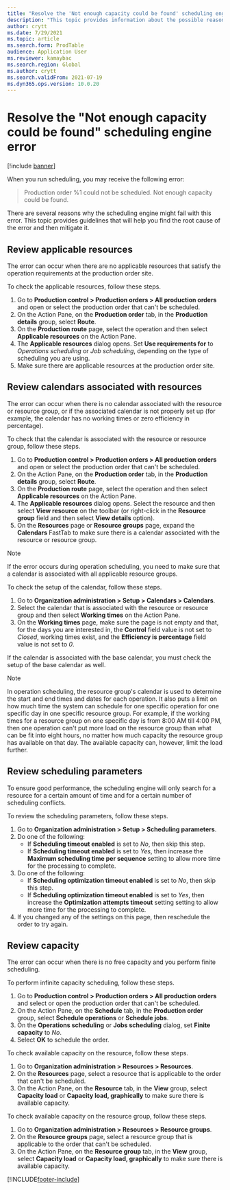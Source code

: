 ```yaml
---
title: "Resolve the 'Not enough capacity could be found' scheduling engine error"
description: "This topic provides information about the possible reasons for the 'Production order %1 could not be scheduled. Not enough capacity could be found' scheduling engine error and options on how to resolve it."
author: crytt
ms.date: 7/29/2021
ms.topic: article
ms.search.form: ProdTable
audience: Application User
ms.reviewer: kamaybac
ms.search.region: Global
ms.author: crytt
ms.search.validFrom: 2021-07-19
ms.dyn365.ops.version: 10.0.20
---
```


# Resolve the "Not enough capacity could be found" scheduling engine error

[!include [banner](../includes/banner.md)]

When you run scheduling, you may receive the following error:

> Production order %1 could not be scheduled. Not enough capacity could be found.

There are several reasons why the scheduling engine might fail with this error. This topic provides guidelines that will help you find the root cause of the error and then mitigate it.

## Review applicable resources

The error can occur when there are no applicable resources that satisfy the operation requirements at the production order site.

To check the applicable resources, follow these steps.

1. Go to **Production control > Production orders > All production orders** and open or select the production order that can't be scheduled.
1. On the Action Pane, on the **Production order** tab, in the **Production details** group, select **Route**.
1. On the **Production route** page, select the operation and then select **Applicable resources** on the Action Pane.
1. The **Applicable resources** dialog opens. Set **Use requirements for** to *Operations scheduling* or *Job scheduling*, depending on the type of scheduling you are using.
1. Make sure there are applicable resources at the production order site.

## Review calendars associated with resources

The error can occur when there is no calendar associated with the resource or resource group, or if the associated calendar is not properly set up (for example, the calendar has no working times or zero efficiency in percentage).

To check that the calendar is associated with the resource or resource group, follow these steps.

1. Go to **Production control > Production orders > All production orders** and open or select the production order that can't be scheduled.
1. On the Action Pane, on the **Production order** tab, in the **Production details** group, select **Route**.
1. On the **Production route** page, select the operation and then select **Applicable resources** on the Action Pane.
1. The **Applicable resources** dialog opens. Select the resource and then select **View resource** on the toolbar (or right-click in the **Resource group** field and then select **View details** option).
1. On the **Resources** page or **Resource groups** page, expand the **Calendars** FastTab to make sure there is a calendar associated with the resource or resource group.

> [!NOTE]
> If the error occurs during operation scheduling, you need to make sure that a calendar is associated with all applicable resource groups.

To check the setup of the calendar, follow these steps.

1. Go to **Organization administration > Setup > Calendars > Calendars**.
1. Select the calendar that is associated with the resource or resource group and then select **Working times** on the Action Pane.
1. On the **Working times** page, make sure the page is not empty and that, for the days you are interested in, the **Control** field value is not set to *Closed*, working times exist, and the **Efficiency is percentage** field value is not set to *0*.

If the calendar is associated with the base calendar, you must check the setup of the base calendar as well.

> [!NOTE]
> In operation scheduling, the resource group's calendar is used to determine the start and end times and dates for each operation. It also puts a limit on how much time the system can schedule for one specific operation for one specific day in one specific resource group. For example, if the working times for a resource group on one specific day is from 8:00 AM till 4:00 PM, then one operation can't put more load on the resource group than what can be fit into eight hours, no matter how much capacity the resource group has available on that day. The available capacity can, however, limit the load further.

## Review scheduling parameters

To ensure good performance, the scheduling engine will only search for a resource for a certain amount of time and for a certain number of scheduling conflicts.

To review the scheduling parameters, follow these steps.

1. Go to **Organization administration > Setup > Scheduling parameters**.
1. Do one of the following:
    - If **Scheduling timeout enabled** is set to *No*, then skip this step.
    - If **Scheduling timeout enabled** is set to *Yes*, then increase the **Maximum scheduling time per sequence** setting to allow more time for the processing to complete.
1. Do one of the following:
    - If **Scheduling optimization timeout enabled** is set to *No*, then skip this step.
    - If **Scheduling optimization timeout enabled** is set to *Yes*, then increase the **Optimization attempts timeout** setting setting to allow more time for the processing to complete.
1. If you changed any of the settings on this page, then reschedule the order to try again.

## Review capacity

The error can occur when there is no free capacity and you perform finite scheduling.

To perform infinite capacity scheduling, follow these steps.

1. Go to **Production control > Production orders > All production orders** and select or open the production order that can't be scheduled.
1. On the Action Pane, on the **Schedule** tab, in the **Production order** group, select **Schedule operations** or **Schedule jobs**.
1. On the **Operations scheduling** or **Jobs scheduling** dialog, set **Finite capacity** to *No*.
1. Select **OK** to schedule the order.

To check available capacity on the resource, follow these steps.

1. Go to **Organization administration > Resources > Resources**.
1. On the **Resources** page, select a resource that is applicable to the order that can't be scheduled.
1. On the Action Pane, on the **Resource** tab, in the **View** group, select **Capacity load** or **Capacity load, graphically** to make sure there is available capacity.

To check available capacity on the resource group, follow these steps.

1. Go to **Organization administration > Resources > Resource groups**.
1. On the **Resource groups** page, select a resource group that is applicable to the order that can't be scheduled.
1. On the Action Pane, on the **Resource group** tab, in the **View** group, select **Capacity load** or **Capacity load, graphically** to make sure there is available capacity.


[!INCLUDE[footer-include](../../includes/footer-banner.md)]